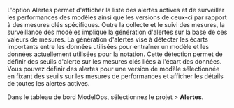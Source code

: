 L'option Alertes permet d'afficher la liste des alertes actives et de surveiller les performances des modèles ainsi que les versions de ceux-ci par rapport à des mesures clés spécifiques. Outre la collecte et le suivi des mesures, la surveillance des modèles implique la génération d'alertes sur la base de ces valeurs de mesures. La génération d'alertes vise à détecter les écarts importants entre les données utilisées pour entraîner un modèle et les données actuellement utilisées pour la notation. Cette détection permet de définir des seuils d'alerte sur les mesures clés liées à l'écart des données. Vous pouvez définir des alertes pour une version de modèle sélectionnée en fixant des seuils sur les mesures de performances et afficher les détails de toutes les alertes actives.

Dans le tableau de bord ModelOps, sélectionnez le projet \> **Alertes**.
